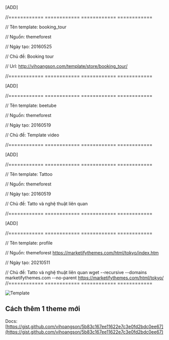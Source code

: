 [ADD]

//============ ============ ============ ============

// Tên template: booking_tour

// Nguồn: themeforest

// Ngày tạo: 20160525

// Chủ đề: Booking tour 

// Url: http://vihoangson.com/template/store/booking_tour/

//============ ============ ============ ============



[ADD]

//============ ============ ============ ============

// Tên template: beetube

// Nguồn: themeforest

// Ngày tạo: 20160519

// Chủ đề: Template video 

//============ ============ ============ ============

[ADD]

//============ ============  ============  ============ 

// Tên template: Tattoo

// Nguồn: themeforest

// Ngày tạo: 20160519

// Chủ đề: Tatto và nghệ thuật liên quan

//============ ============  ============  ============ 

[ADD]

//============ ============  ============  ============ 

// Tên template: profile

// Nguồn: themeforest https://marketifythemes.com/html/tokyo/index.htm

// Ngày tạo: 20210511

// Chủ đề: Tatto và nghệ thuật liên quan
wget --recursive --domains marketifythemes.com --no-parent https://marketifythemes.com/html/tokyo/
//============ ============  ============  ============ 


![Template](https://lh3.googleusercontent.com/p1kfEDLvD7SqbT_zdarMbVOwLA5KLiRo0UFBpy0kV5IYYSHJws3J7XxVm4wmtrbeZ74zxe8uFXT_7lMb_cofdNiniCSsHJMvBKseCe66hKH5Hsjk_ismlB-yPiBELeepz4DiTUYZJIY3iUhR5HQWQyMxPdH0iOqngaLwIPf8wEpwWajUdYnBtAGEeX96jK-Oyt3gzrmJLPUcXTWMjJuiOjTjxFE6Gp-nJSIy4tYU4Ykh8HfQENW7L-bCkbpWIa9wxEGugTrKrs-JiSLZxLRMg9SpPygvS3Bv4rxLxGJDMEQSv8p9I1hKlObSbkVXVyy6C1s6bf9IS2_wyGUko9UuhlBWBYG1FAEfGgj6M7NwpTswYauHqeyYjN9pScF-GcO40nMYMF8liEfBEoCH-h6nHVAvzgcWXXaV1VjlG5W0jL_9S19J84ULL0LJo0YEOlESJuXMRNp0NR1mFN_0hy8wvp83Pdb1yIuXTjFrPP6phqRAjqWg4qcs78rLbQIWB-S0f1CWrmAAO8cetKG1NuCsiREsa3FZOJBQdkJiG28DbWNcSSewHBdp6bAa-lgy5leHqMZNRISS0D92Z7P8owEFsxLyVv3cKU_B=w1157-h981-no)

## Cách thêm 1 theme mới ##
Docs: [https://gist.github.com/vihoangson/5b83c167ee11622e7c3e0fd2bdc0ee67](https://gist.github.com/vihoangson/5b83c167ee11622e7c3e0fd2bdc0ee67)

